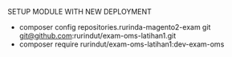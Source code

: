 SETUP MODULE WITH NEW DEPLOYMENT

- composer config repositories.rurinda-magento2-exam git git@github.com:rurindut/exam-oms-latihan1.git
- composer require rurindut/exam-oms-latihan1:dev-exam-oms
